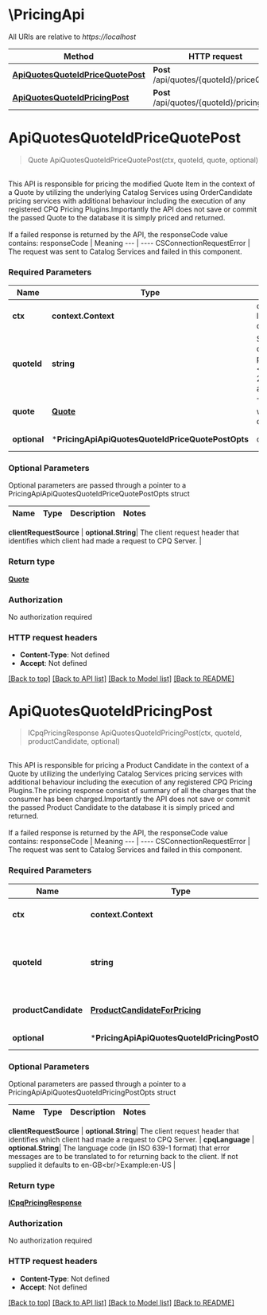 # \PricingApi

All URIs are relative to *https://localhost*

Method | HTTP request | Description
------------- | ------------- | -------------
[**ApiQuotesQuoteIdPriceQuotePost**](PricingApi.md#ApiQuotesQuoteIdPriceQuotePost) | **Post** /api/quotes/{quoteId}/priceQuote | 
[**ApiQuotesQuoteIdPricingPost**](PricingApi.md#ApiQuotesQuoteIdPricingPost) | **Post** /api/quotes/{quoteId}/pricing | 


# **ApiQuotesQuoteIdPriceQuotePost**
> Quote ApiQuotesQuoteIdPriceQuotePost(ctx, quoteId, quote, optional)


<br/>This API is responsible for pricing the modified Quote Item in the context of a Quote by utilizing the underlying Catalog Services using OrderCandidate pricing services with additional behaviour including the execution of any registered CPQ Pricing Plugins.Importantly the API does not save or commit the passed Quote to the database it is simply priced and returned.<br/><br/> If a failed response is returned by the API, the responseCode value contains:  responseCode | Meaning   --- | ----   CSConnectionRequestError | The request was sent to Catalog Services and failed in this component.

### Required Parameters

Name | Type | Description  | Notes
------------- | ------------- | ------------- | -------------
 **ctx** | **context.Context** | context for authentication, logging, cancellation, deadlines, tracing, etc.
  **quoteId** | **string**| Supply a valid guid for quoteId and it should be present in the CPQ system &lt;br/&gt;Example:841b8d04-2c18-44c4-aa18-a3ae0fc17558 | 
  **quote** | [**Quote**](Quote.md)| The modified quote item whose price you wish to obtain. | 
 **optional** | ***PricingApiApiQuotesQuoteIdPriceQuotePostOpts** | optional parameters | nil if no parameters

### Optional Parameters
Optional parameters are passed through a pointer to a PricingApiApiQuotesQuoteIdPriceQuotePostOpts struct

Name | Type | Description  | Notes
------------- | ------------- | ------------- | -------------


 **clientRequestSource** | **optional.String**| The client request header that identifies which client had made a request to CPQ Server. | 

### Return type

[**Quote**](Quote.md)

### Authorization

No authorization required

### HTTP request headers

 - **Content-Type**: Not defined
 - **Accept**: Not defined

[[Back to top]](#) [[Back to API list]](../README.md#documentation-for-api-endpoints) [[Back to Model list]](../README.md#documentation-for-models) [[Back to README]](../README.md)

# **ApiQuotesQuoteIdPricingPost**
> ICpqPricingResponse ApiQuotesQuoteIdPricingPost(ctx, quoteId, productCandidate, optional)


<br/>This API is responsible for pricing a Product Candidate in the context of a Quote by utilizing the underlying Catalog Services pricing services with additional behaviour including the execution of any registered CPQ Pricing Plugins.The pricing response consist of summary of all the charges that the consumer has been charged.Importantly the API does not save or commit the passed Product Candidate to the database it is simply priced and returned.<br/><br/> If a failed response is returned by the API, the responseCode value contains:  responseCode | Meaning   --- | ----   CSConnectionRequestError | The request was sent to Catalog Services and failed in this component.

### Required Parameters

Name | Type | Description  | Notes
------------- | ------------- | ------------- | -------------
 **ctx** | **context.Context** | context for authentication, logging, cancellation, deadlines, tracing, etc.
  **quoteId** | **string**| Supply a valid guid for quoteId and it should be present in the CPQ system &lt;br/&gt;Example:841b8d04-2c18-44c4-aa18-a3ae0fc17558 | 
  **productCandidate** | [**ProductCandidateForPricing**](ProductCandidateForPricing.md)| The product candidate whose price you wish to obtain. | 
 **optional** | ***PricingApiApiQuotesQuoteIdPricingPostOpts** | optional parameters | nil if no parameters

### Optional Parameters
Optional parameters are passed through a pointer to a PricingApiApiQuotesQuoteIdPricingPostOpts struct

Name | Type | Description  | Notes
------------- | ------------- | ------------- | -------------


 **clientRequestSource** | **optional.String**| The client request header that identifies which client had made a request to CPQ Server. | 
 **cpqLanguage** | **optional.String**| The language code (in ISO 639-1 format) that error messages are to be translated to for returning back to the client. If not supplied it defaults to en-GB&lt;br/&gt;Example:en-US | 

### Return type

[**ICpqPricingResponse**](ICpqPricingResponse.md)

### Authorization

No authorization required

### HTTP request headers

 - **Content-Type**: Not defined
 - **Accept**: Not defined

[[Back to top]](#) [[Back to API list]](../README.md#documentation-for-api-endpoints) [[Back to Model list]](../README.md#documentation-for-models) [[Back to README]](../README.md)

